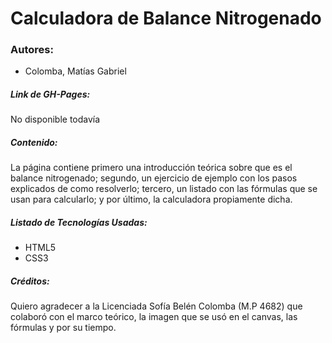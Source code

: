 # Calculadora de Balance Nitrogenado

### Autores:

* Colomba, Matías Gabriel

##### Link de GH-Pages:

No disponible todavía

##### Contenido:

La página contiene primero una introducción teórica sobre que es el balance nitrogenado; segundo, un ejercicio de
ejemplo con los pasos explicados de como resolverlo; tercero, un listado con las fórmulas que se usan para calcularlo; y
por último, la calculadora propiamente dicha.

##### Listado de Tecnologías Usadas:

* HTML5
* CSS3

##### Créditos:

Quiero agradecer a la Licenciada Sofía Belén Colomba (M.P 4682) que colaboró con el marco teórico, la imagen que se usó
en el canvas, las fórmulas y por su tiempo.
